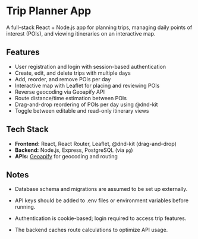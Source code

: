 # Trip Planner App

A full-stack React + Node.js app for planning trips, managing daily points of interest (POIs), and viewing itineraries on an interactive map.

## Features

- User registration and login with session-based authentication
- Create, edit, and delete trips with multiple days
- Add, reorder, and remove POIs per day
- Interactive map with Leaflet for placing and reviewing POIs
- Reverse geocoding via Geoapify API
- Route distance/time estimation between POIs
- Drag-and-drop reordering of POIs per day using @dnd-kit
- Toggle between editable and read-only itinerary views

## Tech Stack

- **Frontend:** React, React Router, Leaflet, @dnd-kit (drag-and-drop)
- **Backend:** Node.js, Express, PostgreSQL (via `pg`)
- **APIs:** [Geoapify](https://www.geoapify.com/) for geocoding and routing

## Notes
- Database schema and migrations are assumed to be set up externally.

- API keys should be added to .env files or environment variables before running.

- Authentication is cookie-based; login required to access trip features.

- The backend caches route calculations to optimize API usage.
